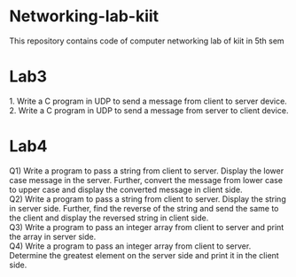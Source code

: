 # Networking-lab-kiit
This repository contains code of computer networking lab of kiit in 5th sem<br>
<b><h1>Lab3</h1></b>
<p>
1. Write a C program in UDP to send a message from client to server device.<br>
2. Write a C program in UDP to send a message from server to client device.<br>
</p>
<b><h1>Lab4</h1></b>
<p>
Q1)  Write a program to pass a string from client to server. Display the lower case message in the server. Further, convert the message from lower case to upper case and display the converted message in client side.<br>
Q2) Write a program to pass a string from client to server. Display the string in server side. Further, find the reverse of the string and send the same to the client and display the  reversed string in client side.<br>
Q3) Write a program to pass an integer array from client to server and print the array in server side.<br>
Q4) Write a program to pass an integer array from client to server. Determine the greatest element on the server side and print it in the client side.<br>
</p>

